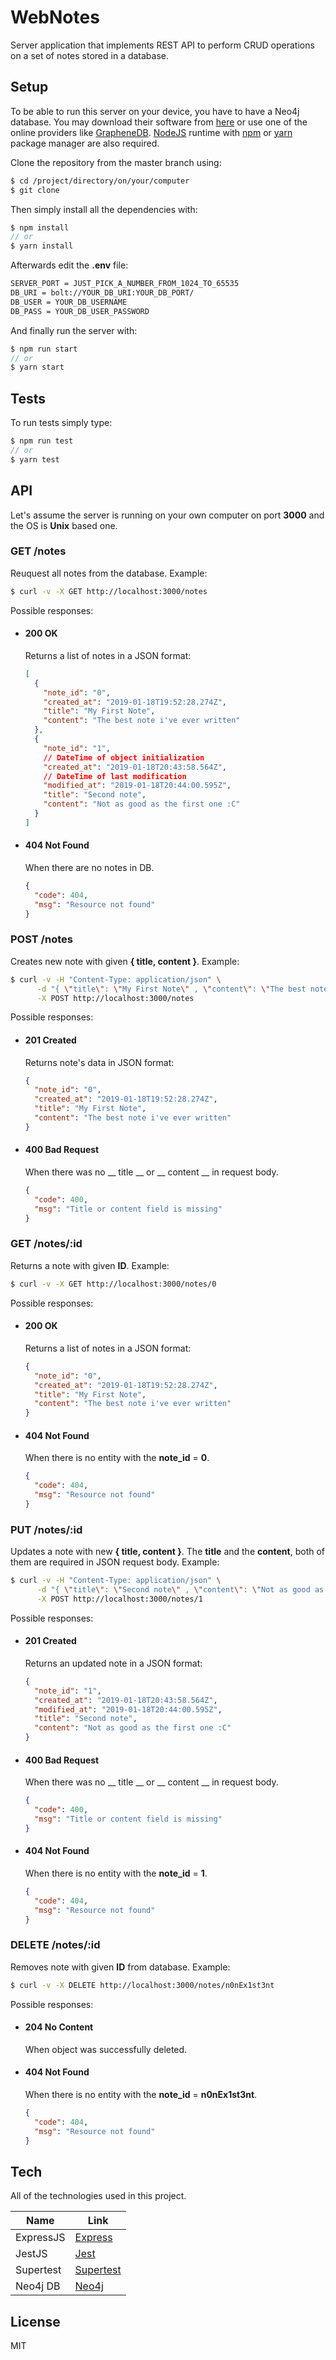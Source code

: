 # WebNotes

Server application that implements REST API to perform CRUD operations on a set of notes stored in a database.



## Setup

To be able to run this server on your device, you have to have a Neo4j database. You may download their software from [here](<https://neo4j.com>) or use one of the online providers like [GrapheneDB]. [NodeJS] runtime with [npm] or [yarn] package manager are also required.

Clone the repository from the master branch using:

```sh
$ cd /project/directory/on/your/computer
$ git clone
```

Then simply install all the dependencies with:

```js
$ npm install
// or
$ yarn install
```

Afterwards edit the __.env__ file:

```sh
SERVER_PORT = JUST_PICK_A_NUMBER_FROM_1024_TO_65535
DB_URI = bolt://YOUR_DB_URI:YOUR_DB_PORT/
DB_USER = YOUR_DB_USERNAME
DB_PASS = YOUR_DB_USER_PASSWORD
```

And finally run the server with:

```js
$ npm run start
// or
$ yarn start
```

## Tests

To run tests simply type:
```js
$ npm run test
// or
$ yarn test
```


## API

Let's assume the server is running on your own computer on port __3000__ and the OS is __Unix__ based one.

### GET /notes
Reuquest all notes from the database. Example:

```sh 
$ curl -v -X GET http://localhost:3000/notes
```
Possible responses:

+ #### 200 OK
  Returns a list of notes in a JSON format:
  ```json
  [
    {
      "note_id": "0",
      "created_at": "2019-01-18T19:52:28.274Z",
      "title": "My First Note",
      "content": "The best note i've ever written"
    },
    {
      "note_id": "1",
      // DateTime of object initialization
      "created_at": "2019-01-18T20:43:58.564Z",
      // DateTime of last modification
      "modified_at": "2019-01-18T20:44:00.595Z",
      "title": "Second note",
      "content": "Not as good as the first one :C"
    }
  ]
  ```
+ #### 404 Not Found
  When there are no notes in DB.
  ```json
  {
    "code": 404,
    "msg": "Resource not found"
  }
  ```



### POST /notes
Creates new note with given __{ title, content }__. Example:

```sh 
$ curl -v -H "Content-Type: application/json" \
      -d "{ \"title\": \"My First Note\" , \"content\": \"The best note i've ever written\" }" \
      -X POST http://localhost:3000/notes
```

Possible responses:

+ #### 201 Created
  Returns note's data in JSON format:
  ```json
  {
    "note_id": "0",
    "created_at": "2019-01-18T19:52:28.274Z",
    "title": "My First Note",
    "content": "The best note i've ever written"
  }
  ```
+ #### 400 Bad Request
  When there was no __ title __ or __ content __ in request body.
  ```json
  {
    "code": 400,
    "msg": "Title or content field is missing"
  }
  ```



### GET /notes/:id
Returns a note with given __ID__. Example:

```sh 
$ curl -v -X GET http://localhost:3000/notes/0
```
Possible responses:

+ #### 200 OK
  Returns a list of notes in a JSON format:
  ```json
  {
    "note_id": "0",
    "created_at": "2019-01-18T19:52:28.274Z",
    "title": "My First Note",
    "content": "The best note i've ever written"
  }
  ```
+ #### 404 Not Found
  When there is no entity with the __note_id__ = __0__.
  ```json
  {
    "code": 404,
    "msg": "Resource not found"
  }
  ```



### PUT /notes/:id
Updates a note with new __{ title, content }__. The __title__ and the __content__, both of them are required in JSON request body. Example:

```sh 
$ curl -v -H "Content-Type: application/json" \
      -d "{ \"title\": \"Second note\" , \"content\": \"Not as good as the first one :C\" }" \
      -X POST http://localhost:3000/notes/1
```
Possible responses:

+ #### 201 Created
  Returns an updated note in a JSON format:
  ```json
  {
    "note_id": "1",
    "created_at": "2019-01-18T20:43:58.564Z",
    "modified_at": "2019-01-18T20:44:00.595Z",
    "title": "Second note",
    "content": "Not as good as the first one :C"
  }
  ```
+ #### 400 Bad Request
  When there was no __ title __ or __ content __ in request body.
  ```json
  {
    "code": 400,
    "msg": "Title or content field is missing"
  }
  ```
+ #### 404 Not Found
  When there is no entity with the __note_id__ = __1__.
  ```json
  {
    "code": 404,
    "msg": "Resource not found"
  }
  ```



### DELETE /notes/:id
Removes note with given __ID__ from database. Example:

```sh 
$ curl -v -X DELETE http://localhost:3000/notes/n0nEx1st3nt
```
Possible responses:

+ #### 204 No Content
  When object was successfully deleted.

+ #### 404 Not Found
  When there is no entity with the __note_id__ = __n0nEx1st3nt__.
  ```json
  {
    "code": 404,
    "msg": "Resource not found"
  }
  ```


## Tech
All of the technologies used in this project.

| Name | Link |
| - | - |
| ExpressJS | [Express] |
| JestJS | [Jest] |
| Supertest | [Supertest] |
| Neo4j DB | [Neo4j] |



## License

MIT

[NodeJS]: <https://nodejs.org>
[npm]: <https://www.npmjs.com>
[yarn]: <https://yarnpkg.com>
[Express]: <https://expressjs.com>
[Jest]: <https://jestjs.io>
[Supertest]: <https://github.com/visionmedia/supertest>
[Neo4j]: <https://neo4j.com>
[GrapheneDB]: <https://graphenedb.com>